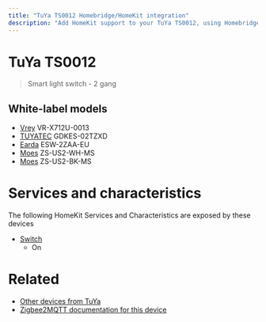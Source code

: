 ```yaml
---
title: "TuYa TS0012 Homebridge/HomeKit integration"
description: "Add HomeKit support to your TuYa TS0012, using Homebridge, Zigbee2MQTT and homebridge-z2m."
---
```

<!---
This file has been GENERATED using src/docgen/docgen.ts
DO NOT EDIT THIS FILE MANUALLY!
-->
# TuYa TS0012
> Smart light switch - 2 gang


## White-label models
* [Vrey](../index.md#vrey) VR-X712U-0013
* [TUYATEC](../index.md#tuyatec) GDKES-02TZXD
* [Earda](../index.md#earda) ESW-2ZAA-EU
* [Moes](../index.md#moes) ZS-US2-WH-MS
* [Moes](../index.md#moes) ZS-US2-BK-MS

# Services and characteristics
The following HomeKit Services and Characteristics are exposed by
these devices

* [Switch](../../switch.md)
  * On


# Related
* [Other devices from TuYa](../index.md#tuya)
* [Zigbee2MQTT documentation for this device](https://www.zigbee2mqtt.io/devices/TS0012.html)
